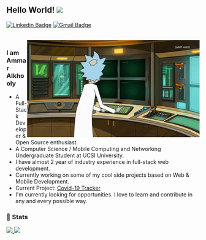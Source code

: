 ## Hello World! <img src="https://raw.githubusercontent.com/iampavangandhi/iampavangandhi/master/gifs/Hi.gif" width="30px"></h2>

[![Linkedin Badge](https://img.shields.io/badge/-ammar_alkhooly-blue?style=flat-square&logo=Linkedin&logoColor=white&link=https://www.linkedin.com/in/ammar-alkhooly/)](https://www.linkedin.com/in/ammar-alkhooly/) 
[![Gmail Badge](https://img.shields.io/badge/-ammaralkhooly1@gmail.com-c14438?style=flat-square&logo=Gmail&logoColor=white&link=mailto:ammaralkhooly1@gmail.com)](mailto:ammaralkhooly1@gmail.com)

<br />
<img align="right" width="450px" alt="GIF" src="https://github.com/darshan-jain/darshan-jain/blob/master/rick.gif" />

### I am Ammar Alkhooly
- A Full-Stack Developer & Open Source enthusiast.
- A Computer Science / Mobile Computing and Networking Undergraduate Student at UCSI University.
- I have almost 2 year of industry experience in full-stack web development.
- Currently working on some of my cool side projects based on Web & Mobile Development.
- Current Project: [Covid-19 Tracker](https://ammaralkhooly98.github.io/covid-19_tracker/)
- I'm currently looking for opportunities. I love to learn and contribute in any and every possible way.


### 🚦 Stats

<a href="https://github.com/AmmarAlkhooly98/website">
  <img src="https://github-readme-stats.vercel.app/api?username=AmmarAlkhooly98&show_icons=true&hide=issues" />
</a>
<a href="https://github.com/AmmarAlkhooly98/website">
  <img src="https://github-readme-stats.vercel.app/api/top-langs/?username=AmmarAlkhooly98&layout=compact" />
</a>

